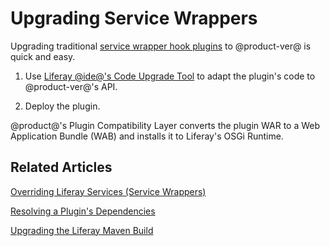 # Upgrading Service Wrappers [](id=upgrading-service-wrappers)

Upgrading traditional 
[service wrapper hook plugins](/develop/tutorials/-/knowledge_base/6-2/overriding-a-portal-service-using-a-hook) 
to @product-ver@ is quick and easy. 

1.  Use [Liferay @ide@'s Code Upgrade Tool](/develop/tutorials/-/knowledge_base/7-1/adapting-to-liferay-7s-api-with-the-code-upgrade-tool)
    to adapt the plugin's code to @product-ver@'s API. 

2.  Deploy the plugin. 

@product@'s Plugin Compatibility Layer converts the plugin WAR to a Web
Application Bundle (WAB) and installs it to Liferay's OSGi Runtime. 

## Related Articles [](id=related-articles)

[Overriding Liferay Services \(Service Wrappers\)](/develop/tutorials/-/knowledge_base/7-0/customizing-liferay-services-service-wrappers)

[Resolving a Plugin's Dependencies](/develop/tutorials/-/knowledge_base/7-1/resolving-a-plugins-dependencies)

[Upgrading the Liferay Maven Build](/develop/tutorials/-/knowledge_base/7-1/upgrading-the-liferay-maven-build)
